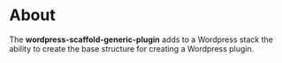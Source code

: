 # About
The **wordpress-scaffold-generic-plugin** adds to a Wordpress stack the ability to create the base structure for creating a Wordpress plugin.